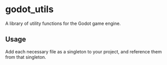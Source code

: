 # godot_utils
A library of utility functions for the Godot game engine.

## Usage
Add each necessary file as a singleton to your project, and reference them from that singleton.

